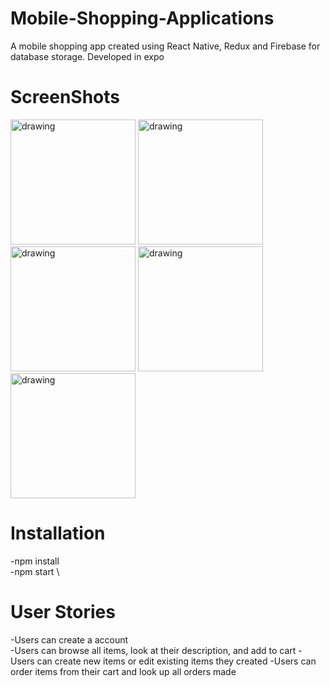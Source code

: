 # Mobile-Shopping-Applications
A mobile shopping app created using React Native, Redux and Firebase for database storage. Developed in expo

# ScreenShots
<img src="https://user-images.githubusercontent.com/22650058/89943837-b46f5900-dbd3-11ea-95cb-73b1bcbd4bf7.png" alt="drawing" width="200"/>
<img src="https://user-images.githubusercontent.com/22650058/89943728-8558e780-dbd3-11ea-8aef-0b5704dcd91e.png" alt="drawing" width="200"/>
<img src="https://user-images.githubusercontent.com/22650058/89943748-8d188c00-dbd3-11ea-9f49-60ed6ce0c903.png" alt="drawing" width="200"/>
<img src="https://user-images.githubusercontent.com/22650058/89943853-be915780-dbd3-11ea-8bb9-b8e5d375135e.png" alt="drawing" width="200"/>
<img src="https://user-images.githubusercontent.com/22650058/89944105-20ea5800-dbd4-11ea-8f8b-1debf38b7213.png" alt="drawing" width="200"/>

# Installation
-npm install \
-npm start \

# User Stories
-Users can create a account \
-Users can browse all items, look at their description, and add to cart
-Users can create new items or edit existing items they created
-Users can order items from their cart and look up all orders made
